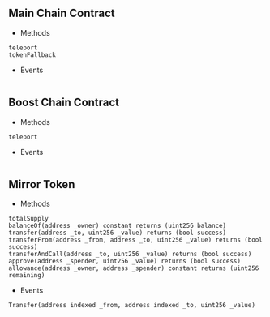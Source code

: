 ## Main Chain Contract
- Methods
```
teleport
tokenFallback
```
- Events
```
```

## Boost Chain Contract
- Methods
```
teleport
```
- Events
```
```

## Mirror Token
- Methods
```
totalSupply
balanceOf(address _owner) constant returns (uint256 balance)
transfer(address _to, uint256 _value) returns (bool success)
transferFrom(address _from, address _to, uint256 _value) returns (bool success)
transferAndCall(address _to, uint256 _value) returns (bool success)
approve(address _spender, uint256 _value) returns (bool success)
allowance(address _owner, address _spender) constant returns (uint256 remaining)
```
- Events
```
Transfer(address indexed _from, address indexed _to, uint256 _value)

```
